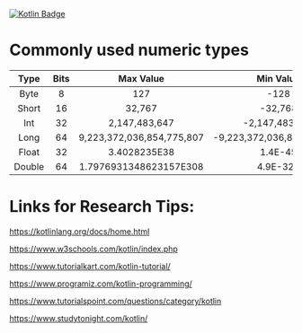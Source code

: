 [![Kotlin Badge](https://img.shields.io/badge/Kotlin-v1.710-884dff?style=flat-square&logo=Kotlin)](https://kotlinlang.org)

# Commonly used numeric types
| Type |                          Bits                                | Max Value                                                    | Min Value    |
| :--: | :----------------------------------------------------------: | :----------------------------------------------------------: | :----------: |
|Byte  |  8   | 127                       | -128 |
|Short |  16  | 32,767                    | -32,768 |                     
|Int   |  32  | 2,147,483,647             | -2,147,483,648 |                        
|Long  |  64  | 9,223,372,036,854,775,807 | -9,223,372,036,854,775,808 |                        
|Float |  32  | 3.4028235E38              | 1.4E-45 |                        
|Double|  64  | 1.7976931348623157E308    | 4.9E-324 |




# Links for Research Tips:

https://kotlinlang.org/docs/home.html

https://www.w3schools.com/kotlin/index.php

https://www.tutorialkart.com/kotlin-tutorial/

https://www.programiz.com/kotlin-programming/

https://www.tutorialspoint.com/questions/category/kotlin

https://www.studytonight.com/kotlin/
